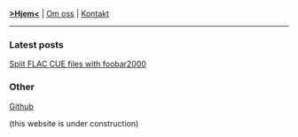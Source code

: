 <link rel="stylesheet" type="text/css" href="/custom.css">

[__>Hjem<__](index.md) | [Om oss](om.md) | [Kontakt](kontakt.md)

---

### Latest posts

[Split FLAC CUE files with foobar2000](blog/splitflacfoobar.md)

### Other
[Github](https://github.com/Kabax04/jonasbratland.com)

(this website is under construction)
